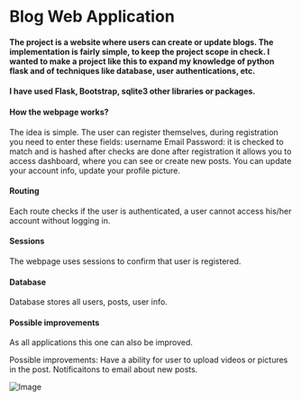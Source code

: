 # Blog Web Application

#### The project is a website where users can create or update blogs. The implementation is fairly simple, to keep the project scope in check. I wanted to make a project like this to expand my knowledge of python flask and of techniques like  database, user authentications, etc.

#### I have used Flask, Bootstrap, sqlite3 other libraries or packages.

#### How the webpage works?
The idea is simple. The user can register themselves, during registration you need to enter these fields:
  username
  Email
  Password: it is checked to match and is hashed after checks are done
after registration it allows you to access dashboard, where you can see or create new posts. You can update your account info, update your profile picture.


#### Routing
Each route checks if the user is authenticated, a user cannot access his/her account without logging in.

#### Sessions
The webpage uses sessions to confirm that user is registered.

#### Database
Database stores all users, posts, user info.

#### Possible improvements
As all applications this one can also be improved.

Possible improvements:
Have a ability for user to upload videos or pictures in the post.
Notificaitons to email about new posts.


![Image](https://github.com/Anshika15/Blog/blob/master/blog.gif)
